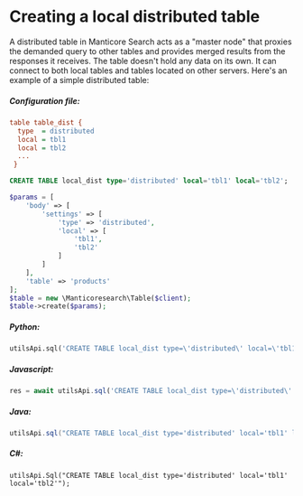 # Creating a local distributed table

<!-- example local_dist -->

A distributed table in Manticore Search acts as a "master node" that proxies the demanded query to other tables and provides merged results from the responses it receives. The table doesn't hold any data on its own. It can connect to both local tables and tables located on other servers. Here's an example of a simple distributed table:

<!-- intro -->
##### Configuration file:

<!-- request Configuration file -->
```ini
table table_dist {
  type  = distributed
  local = tbl1
  local = tbl2
  ...
 }
```

<!-- request RT mode -->
```sql
CREATE TABLE local_dist type='distributed' local='tbl1' local='tbl2';
```


<!-- request PHP -->

```php
$params = [
    'body' => [
        'settings' => [
            'type' => 'distributed',
            'local' => [
                'tbl1',
                'tbl2'
            ]
        ]
    ],
    'table' => 'products'
];
$table = new \Manticoresearch\Table($client);
$table->create($params);
```
<!-- intro -->
##### Python:

<!-- request Python -->

```python
utilsApi.sql('CREATE TABLE local_dist type=\'distributed\' local=\'tbl1\' local=\'tbl2\'')
```
<!-- intro -->
##### Javascript:

<!-- request javascript -->

```javascript
res = await utilsApi.sql('CREATE TABLE local_dist type=\'distributed\' local=\'tbl1\' local=\'tbl2\'');
```

<!-- intro -->
##### Java:
<!-- request Java -->
```java
utilsApi.sql("CREATE TABLE local_dist type='distributed' local='tbl1' local='tbl2'");
```

<!-- intro -->
##### C#:
<!-- request C# -->
```clike
utilsApi.Sql("CREATE TABLE local_dist type='distributed' local='tbl1' local='tbl2'");
```

<!-- end -->
<!-- proofread -->